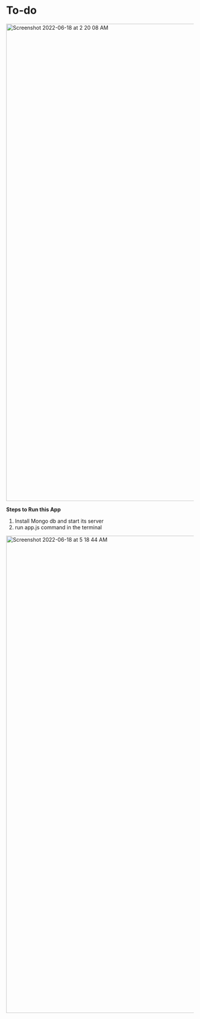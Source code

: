 # To-do

<img width="1280" alt="Screenshot 2022-06-18 at 2 20 08 AM" src="https://user-images.githubusercontent.com/107430204/174399392-6cd5627c-cd23-4b87-b2af-c7cd31154118.png">

**Steps to Run this App**

1. Install Mongo db and start its server
2. run app.js command in the terminal

<img width="1280" alt="Screenshot 2022-06-18 at 5 18 44 AM" src="https://user-images.githubusercontent.com/107430204/174413368-11044702-f3e8-4adb-b1c1-cfe18be6c39e.png">
